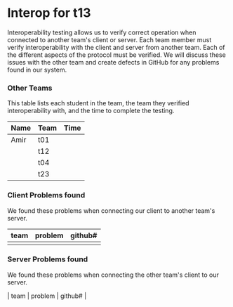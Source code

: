 # Interop for t13

Interoperability testing allows us to verify correct operation when connected to another team's client or server.
Each team member must verify interoperability with the client and server from another team.
Each of the different aspects of the protocol must be verified.
We will discuss these issues with the other team and create defects in GitHub for any problems found in our system.

### Other Teams

This table lists each student in the team, the team they verified interoperability with, and the time to complete the testing.

| Name | Team | Time |
| ---- | ---- | ---- |
| Amir | t01  |      |
|      | t12  |      |
|      | t04  |      |
|      | t23  |      |

### Client Problems found

We found these problems when connecting our client to another team's server.

| team | problem | github# |
| :--- | :------ | ------- |
|      |         |         |

### Server Problems found

We found these problems when connecting the other team's client to our server.

| team | problem | github# |
